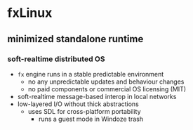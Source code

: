# fxLinux
## minimized standalone runtime
### soft-realtime distributed OS

- `fx` engine runs in a stable predictable environment
  - no any unpredictable updates and behaviour changes
  - no paid components or commercial OS licensing (MIT)
- soft-realtime message-based interop in local networks
- low-layered I/O without thick abstractions
  - uses SDL for cross-platform portability
    - runs a guest mode in Windoze trash
